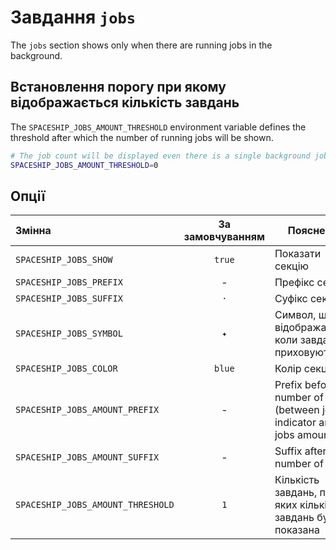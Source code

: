 # Завдання `jobs`

The `jobs` section shows only when there are running jobs in the background.

## Встановлення порогу при якому відображається кількість завдань

The `SPACESHIP_JOBS_AMOUNT_THRESHOLD` environment variable defines the threshold after which the number of running jobs will be shown.

```zsh title=".zshrc"
# The job count will be displayed even there is a single background job
SPACESHIP_JOBS_AMOUNT_THRESHOLD=0
```

## Опції

| Змінна                            | За замовчуванням | Пояснення                                                                 |
|:--------------------------------- |:----------------:| ------------------------------------------------------------------------- |
| `SPACESHIP_JOBS_SHOW`             |      `true`      | Показати секцію                                                           |
| `SPACESHIP_JOBS_PREFIX`           |        -         | Префікс секції                                                            |
| `SPACESHIP_JOBS_SUFFIX`           |       `·`        | Суфікс секції                                                             |
| `SPACESHIP_JOBS_SYMBOL`           |       `✦`        | Символ, що відображається, коли завдання приховуються                     |
| `SPACESHIP_JOBS_COLOR`            |      `blue`      | Колір секції                                                              |
| `SPACESHIP_JOBS_AMOUNT_PREFIX`    |        -         | Prefix before the number of jobs (between jobs indicator and jobs amount) |
| `SPACESHIP_JOBS_AMOUNT_SUFFIX`    |        -         | Suffix after the number of jobs                                           |
| `SPACESHIP_JOBS_AMOUNT_THRESHOLD` |       `1`        | Кількість завдань, після яких кількість завдань буде показана             |
